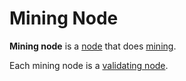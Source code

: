 # Mining Node

**Mining node** is a [node](/en/blockchain/node) that does [mining](/en/blockchain/mining).

Each mining node is a [validating node](/en/blockchain/node/validating-node).
